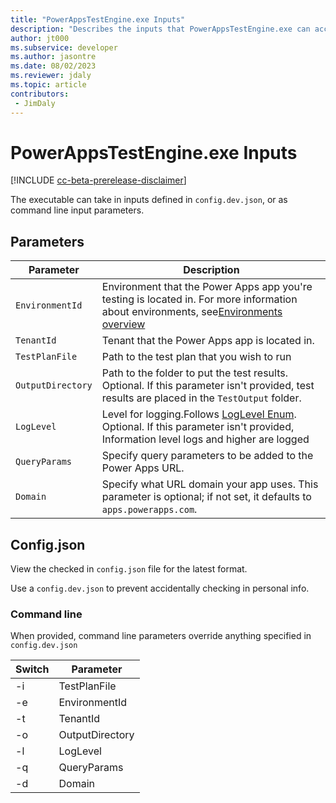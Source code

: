 ```yaml
---
title: "PowerAppsTestEngine.exe Inputs"
description: "Describes the inputs that PowerAppsTestEngine.exe can accept as defined in config.dev.json, or as command line input parameters."
author: jt000
ms.subservice: developer
ms.author: jasontre
ms.date: 08/02/2023
ms.reviewer: jdaly
ms.topic: article
contributors:
 - JimDaly
---
```

# PowerAppsTestEngine.exe Inputs

[!INCLUDE [cc-beta-prerelease-disclaimer](../../includes/cc-beta-prerelease-disclaimer.md)]

The executable can take in inputs defined in `config.dev.json`, or as command line input parameters.

## Parameters

| Parameter | Description |
|---|---|
| `EnvironmentId` | Environment that the Power Apps app you're testing is located in. For more information about environments, see[Environments overview](../../admin/environments-overview.md)|
| `TenantId` | Tenant that the Power Apps app is located in. |
| `TestPlanFile` | Path to the test plan that you wish to run |
| `OutputDirectory` | Path to the folder to put the test results. Optional. If this parameter isn't provided, test results are placed in the `TestOutput` folder. |
| `LogLevel` | Level for logging.Follows [LogLevel Enum](xref:Microsoft.Extensions.Logging.LogLevel). Optional. If this parameter isn't provided, Information level logs and higher are logged |
| `QueryParams` | Specify query parameters to be added to the Power Apps URL. |
| `Domain` | Specify what URL domain your app uses. This parameter is optional; if not set, it defaults to `apps.powerapps.com`. |

## Config.json

View the checked in `config.json` file for the latest format.

Use a `config.dev.json` to prevent accidentally checking in personal info.

### Command line

When provided, command line parameters override anything specified in `config.dev.json`

| Switch | Parameter |
|---|---|
| -i | TestPlanFile |
| -e | EnvironmentId |
| -t | TenantId |
| -o | OutputDirectory |
| -l | LogLevel |
| -q | QueryParams |
| -d | Domain |
